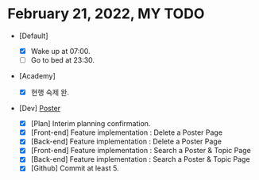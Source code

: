 # February 21, 2022, MY TODO

- [Default]

  - [x] Wake up at 07:00.
  - [ ] Go to bed at 23:30.

- [Academy]

  - [x] 현행 숙제 완.

- [Dev] [Poster](https://github.com/Novelier-Webbelier/poster)

  - [x] [Plan] Interim planning confirmation.
  - [x] [Front-end] Feature implementation : Delete a Poster Page
  - [x] [Back-end] Feature implementation : Delete a Poster Page
  - [x] [Front-end] Feature implementation : Search a Poster & Topic Page
  - [x] [Back-end] Feature implementation : Search a Poster & Topic Page
  - [x] [Github] Commit at least 5.
